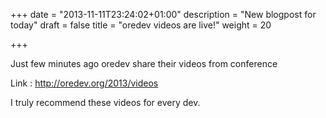 +++
date = "2013-11-11T23:24:02+01:00"
description = "New blogpost for today"
draft = false
title = "oredev videos are live!"
weight = 20

+++

Just few minutes ago oredev share their videos from conference

Link : http://oredev.org/2013/videos

I truly recommend these videos for every dev.